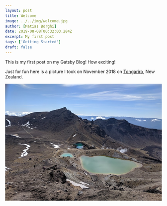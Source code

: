 ```yaml
---
layout: post
title: Welcome
image: ../../img/welcome.jpg
author: [Matias Borghi]
date: 2019-08-08T00:32:03.284Z
excerpt: My first post
tags: ['Getting Started']
draft: false
---
```


This is my first post on my Gatsby Blog! How exciting!

Just for fun here is a picture I took on November 2018 on [Tongariro](https://en.wikipedia.org/wiki/Tongariro_National_Park), New Zealand.

![Tongariro](./tongariro.jpg)
